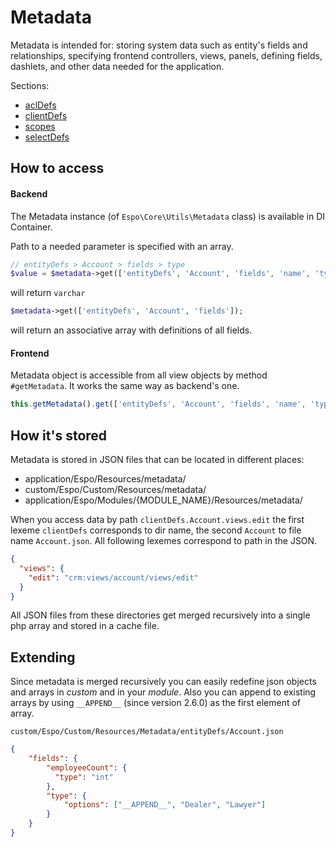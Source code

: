 # Metadata

Metadata is intended for: storing system data such as entity's fields and relationships, specifying frontend controllers, views, panels, defining fields, dashlets, and other data needed for the application.

Sections:

* [aclDefs](metadata/acl-defs.md)
* [clientDefs](metadata/client-defs.md)
* [scopes](metadata/scopes.md)
* [selectDefs](metadata/select-defs.md)

## How to access

#### Backend

The Metadata instance (of `Espo\Core\Utils\Metadata` class) is available in DI Container.

Path to a needed parameter is specified with an array.

```php
// entityDefs > Account > fields > type
$value = $metadata->get(['entityDefs', 'Account', 'fields', 'name', 'type']);
```
will return `varchar`

```php
$metadata->get(['entityDefs', 'Account', 'fields']);
```
will return an associative array with definitions of all fields.


#### Frontend

Metadata object is accessible from all view objects by method `#getMetadata`. It works the same way as backend's one.

```JavaScript
this.getMetadata().get(['entityDefs', 'Account', 'fields', 'name', 'type']);
```


## How it's stored

Metadata is stored in JSON files that can be located in different places:

* application/Espo/Resources/metadata/
* custom/Espo/Custom/Resources/metadata/
* application/Espo/Modules/{MODULE_NAME}/Resources/metadata/

When you access data by path `clientDefs.Account.views.edit` the first lexeme `clientDefs` corresponds to dir name, the second `Account` to file name `Account.json`. All following lexemes correspond to path in the JSON.
```json
{
  "views": {
    "edit": "crm:views/account/views/edit" 
  }
}
```

All JSON files from these directories get merged recursively into a single php array and stored in a cache file. 


## Extending

Since metadata is merged recursively you can easily redefine json objects and arrays in _custom_ and in your _module_. Also you can append to existing arrays by using `__APPEND__` (since version 2.6.0) as the first element of array.

`custom/Espo/Custom/Resources/Metadata/entityDefs/Account.json`

```json
{
    "fields": {
        "employeeCount": {
          "type": "int"
        },
        "type": {
            "options": ["__APPEND__", "Dealer", "Lawyer"]
        }
    }
}
```
